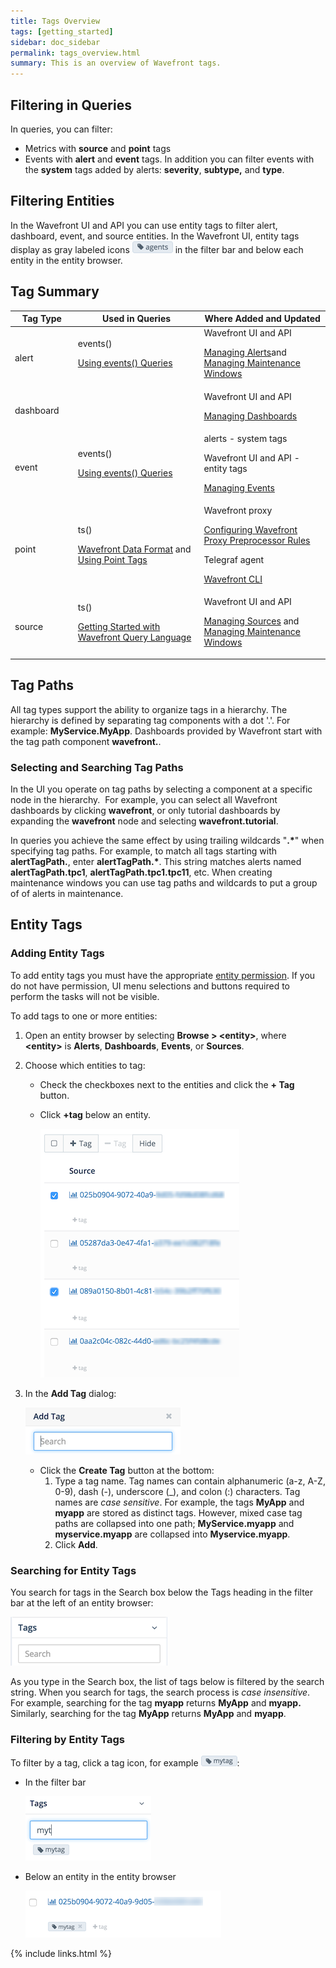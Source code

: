 ```yaml
---
title: Tags Overview
tags: [getting_started]
sidebar: doc_sidebar
permalink: tags_overview.html
summary: This is an overview of Wavefront tags.
---
```

## Filtering in Queries

In queries, you can filter:

-   Metrics with **source** and **point** tags
-   Events with **alert** and **event** tags. In addition you can filter events with the **system** tags added by alerts: **severity**, **subtype,** and **type**.

## Filtering Entities

In the Wavefront UI and API you can use entity tags to filter alert, dashboard, event, and source entities. In the Wavefront UI, entity tags display as gray labeled icons ![](images/tag.png#inline) in the filter bar and below each entity in the entity browser.

## Tag Summary

<table>
<colgroup>
<col width="20%"/>
<col width="40%"/>
<col width="40%"/>
</colgroup>
<thead>
<tr>
<th>Tag Type</th>
<th>Used in Queries</th>
<th>Where Added and Updated</th>
</tr>
</thead>
<tbody>
<tr>
<td>alert</td>
<td>events()
<p><a href="https://community.wavefront.com/docs/DOC-1157">Using events() Queries</a></p></td>
<td>Wavefront UI and API
<p><a href="https://community.wavefront.com/docs/DOC-1014">Managing Alerts</a>and <a href="https://community.wavefront.com/docs/DOC-1053">Managing Maintenance Windows</a></p></td>
</tr>
<tr>
<td>dashboard</td>
<td></td>
<td>Wavefront UI and API
<p><a href="https://community.wavefront.com/docs/DOC-1068">Managing Dashboards</a></p></td>
</tr>
<tr>
<td>event</td>
<td>events()
<p><a href="https://community.wavefront.com/docs/DOC-1157">Using events() Queries</a></p></td>
<td>alerts - system tags
<p>Wavefront UI and API - entity tags</p>
<p><a href="https://community.wavefront.com/docs/DOC-1082">Managing Events</a></p></td>
</tr>
<tr>
<td>point</td>
<td>ts()
<p><a href="https://community.wavefront.com/docs/DOC-1031">Wavefront Data Format</a> and <a href="https://community.wavefront.com/docs/DOC-1029">Using Point Tags</a></p></td>
<td>Wavefront proxy
<p><a href="https://community.wavefront.com/docs/DOC-1205">Configuring Wavefront Proxy Preprocessor Rules</a></p>
<p>Telegraf agent</p>
<p><a href="https://community.wavefront.com/docs/DOC-1246">Wavefront CLI</a></p></td>
</tr>
<tr>
<td>source</td>
<td>ts()
<p><a href="https://community.wavefront.com/docs/DOC-1019">Getting Started with Wavefront Query Language</a></p></td>
<td>Wavefront UI and API
<p><a href="https://community.wavefront.com/docs/DOC-1070">Managing Sources</a> and <a href="https://community.wavefront.com/docs/DOC-1053">Managing Maintenance Windows</a></p></td>
</tr>
</tbody>
</table>

## Tag Paths

All tag types support the ability to organize tags in a hierarchy. The hierarchy is defined by separating tag components with a dot '.'. For example: **MyService.MyApp**. Dashboards provided by Wavefront start with the tag path component **wavefront.**.
 


### Selecting and Searching Tag Paths

In the UI you operate on tag paths by selecting a component at a specific node in the hierarchy.  For example, you can select all Wavefront dashboards by clicking **wavefront**, or only tutorial dashboards by expanding the **wavefront** node and selecting **wavefront.tutorial**.

In queries you achieve the same effect by using trailing wildcards "**.\***" when specifying tag paths. For example, to match all tags starting with **alertTagPath.**, enter **alertTagPath.\***. This string matches alerts named **alertTagPath.tpc1**, **alertTagPath.tpc1.tpc11**, etc. When creating maintenance windows you can use tag paths and wildcards to put a group of of alerts in maintenance.

## Entity Tags

### Adding Entity Tags

To add entity tags you must have the appropriate [entity permission](https://community.wavefront.com/docs/DOC-1090). If you do not have permission, UI menu selections and buttons required to perform the tasks will not be visible.

To add tags to one or more entities:

1.  Open an entity browser by selecting **Browse &gt; &lt;entity&gt;**, where **&lt;entity&gt;** is **Alerts**, **Dashboards**, **Events**, or **Sources**.
2.  Choose which entities to tag:
    -   Check the checkboxes next to the entities and click the **+ Tag** button.
    -   Click **+tag** below an entity.

        ![](images/source_tags.png)

3.  In the **Add Tag** dialog:

    ![](images/add_tag.png)

    -   Click the **Create Tag** button at the bottom:
        1.  Type a tag name. Tag names can contain alphanumeric (a-z, A-Z, 0-9), dash (-), underscore (\_), and colon (:) characters. Tag names are *case sensitive*. For example, the tags **MyApp** and **myapp** are stored as distinct tags. However, mixed case tag paths are collapsed into one path; **MyService.myapp** and **myservice.myapp** are collapsed into **Myservice.myapp**.
        2.  Click **Add**.

### Searching for Entity Tags

You search for tags in the Search box below the Tags heading in the filter bar at the left of an entity browser:

![](images/search_tags.png)

As you type in the Search box, the list of tags below is filtered by the search string. When you search for tags, the search process is *case insensitive*. For example, searching for the tag **myapp** returns **MyApp** and **myapp.** Similarly, searching for the tag **MyApp** returns **MyApp** and **myapp**.

### Filtering by Entity Tags

To filter by a tag, click a tag icon, for example ![](images/mytag_icon.png#inline):

-   In the filter bar

    ![](images/mytag2.png)

-   Below an entity in the entity browser

    ![](images/mytag.png)
    
{% include links.html %}